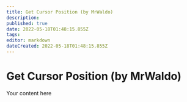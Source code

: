 ```yaml
---
title: Get Cursor Position (by MrWaldo)
description: 
published: true
date: 2022-05-18T01:48:15.855Z
tags: 
editor: markdown
dateCreated: 2022-05-18T01:48:15.855Z
---
```


# Get Cursor Position (by MrWaldo)
Your content here